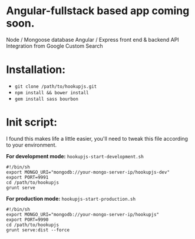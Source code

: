 Angular-fullstack based app coming soon.
==========

Node / Mongoose database
Angular / Express front end & backend
API Integration from Google Custom Search

Installation:
======

+ `git clone /path/to/hookupjs.git`
+ `npm install && bower install`
+ `gem install sass bourbon`

Init script:
======

I found this makes life a little easier, you'll need to tweak this file according to your environment.

__For development mode:__ `hookupjs-start-development.sh`

    #!/bin/sh
    export MONGO_URI="mongodb://your-mongo-server-ip/hookupjs-dev"
    export PORT=9991
    cd /path/to/hookupjs
    grunt serve

__For production mode:__ `hookupjs-start-production.sh`

    #!/bin/sh
    export MONGO_URI="mongodb://your-mongo-server-ip/hookupjs"
    export PORT=9990
    cd /path/to/hookupjs
    grunt serve:dist --force